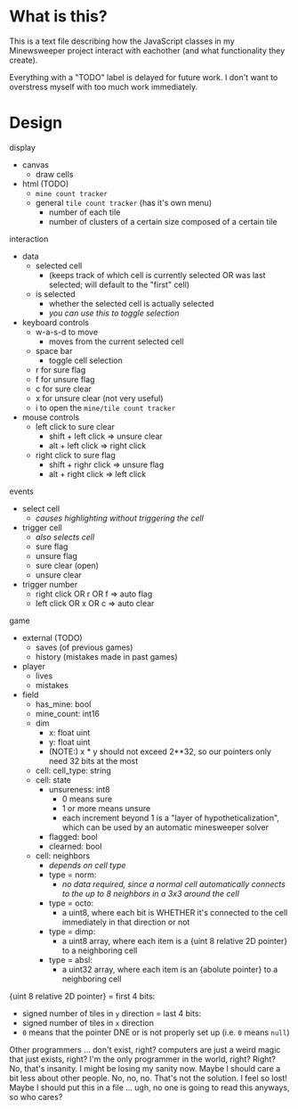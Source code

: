 
# What is this?
This is a text file describing how the JavaScript classes in my Minewsweeper project interact with eachother (and what functionality they create).

Everything with a "TODO" label is delayed for future work. I don't want to overstress myself with too much work immediately.

# Design
display
* canvas
  * draw cells
* html (TODO)
  * `mine count tracker`
  * general `tile count tracker` (has it's own menu)
    * number of each tile
    * number of clusters of a certain size composed of a certain tile

interaction
* data
  * selected cell
    * (keeps track of which cell is currently selected OR was last selected; will default to the "first" cell)
  * is selected
    * whether the selected cell is actually selected
    * *you can use this to toggle selection*
* keyboard controls
  * w-a-s-d to move
    * moves from the current selected cell
  * space bar
    * toggle cell selection
  * r for sure flag
  * f for unsure flag
  * c for sure clear
  * x for unsure clear (not very useful)
  * i to open the `mine/tile count tracker`
* mouse controls
  * left click to sure clear
    * shift + left click => unsure clear
    * alt + left click => right click
  * right click to sure flag
    * shift + righr click => unsure flag
    * alt + right click => left click

events
* select cell
  * *causes highlighting without triggering the cell*
* trigger cell
  * *also selects cell*
  * sure flag
  * unsure flag
  * sure clear (open)
  * unsure clear
* trigger number
  * right click OR r OR f => auto flag
  * left click OR x OR c => auto clear

game
* external (TODO)
  * saves (of previous games)
  * history (mistakes made in past games)
* player
  * lives
  * mistakes
* field
  * has_mine: bool
  * mine_count: int16
  * dim
    * x: float uint
    * y: float uint
    * (NOTE:) x * y should not exceed 2**32, so our pointers only need 32 bits at the most
  * cell: cell_type: string
  * cell: state
    * unsureness: int8
      * 0 means sure
      * 1 or more means unsure
      * each increment beyond 1 is a "layer of hypotheticalization", which can be used by an automatic minesweeper solver
    * flagged: bool
    * clearned: bool
  * cell: neighbors
    * *depends on cell type*
    * type = norm:
      * *no data required, since a normal cell automatically connects to the up to 8 neighbors in a 3x3 around the cell*
    * type = octo:
      * a uint8, where each bit is WHETHER it's connected to the cell immediately in that direction or not
    * type = dimp:
      * a uint8 array, where each item is a {uint 8 relative 2D pointer} to a neighboring cell
    * type = absl:
      * a uint32 array, where each item is an {abolute pointer} to a neighboring cell

{uint 8 relative 2D pointer}
= first 4 bits:
* signed number of tiles in `y` direction
= last 4 bits:
* signed number of tiles in `x` direction
* `0` means that the pointer DNE or is not properly set up (i.e. `0` means `null`)


Other programmers ... don't exist, right? computers are just a weird magic that just exists, right? I'm the only programmer in the world, right? Right? No, that's insanity. I might be losing my sanity now. Maybe I should care a bit less about other people. No, no, no. That's not the solution. I feel so lost! Maybe I should put this in a file ... ugh, no one is going to read this anyways, so who cares?
